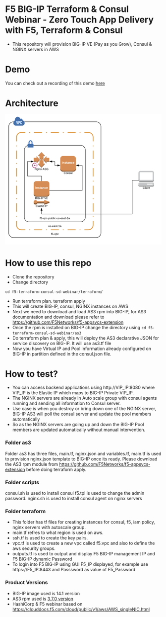 # F5 BIG-IP Terraform & Consul Webinar - Zero Touch App Delivery with F5, Terraform & Consul
- This repository will provision BIG-IP VE (Pay as you Grow), Consul & NGINX servers in AWS

# Demo
You can check out a recording of this demo [here](https://youtu.be/rVTgTXpiopc?t=1489)

# Architecture
![Demo Arch](assets/f5_arch.png)

# How to use this repo

- Clone the repository
- Change directory
```
cd f5-terraform-consul-sd-webinar/terraform/

```
- Run terraform plan. terraform apply
- This will create BIG-IP, consul, NGINX instances on AWS
- Next we need to download and load AS3 rpm into BIG-IP, for AS3 documentation and download please refer to https://github.com/F5Networks/f5-appsvcs-extension
- Once the rpm is installed on BIG-IP change the directory using ```cd f5-terraform-consul-sd-webinar/as3```
- Do terraform plan & apply, this will deploy the AS3 declarative JSON for service discovery on BIG-IP. It will use as3.tf file
- Now you have Virtual IP and Pool information already configured on BIG-IP in partition defined in the consul.json file.

# How to test?
- You can access backend applications using http://VIP_IP:8080 where VIP_IP is the Elastic IP which maps to BIG-IP Private VIP_IP.
- The NGINX servers are already in Auto scale group with consul agents running and sending all information to Consul server.
- Use case is when you destroy or bring down  one of the NGINX server, BIG-IP AS3 will poll the consul server and update the pool members automatically
- So as the NGINX servers are going up and down the BIG-IP Pool members are updated automatically without manual intervention.  

### Folder as3
Folder as3 has three files, main.tf, nginx.json and  variables.tf, main.tf is used to provision nginx.json template to BIG-IP once its ready.
Please download the AS3 rpm module from https://github.com/F5Networks/f5-appsvcs-extension before doing terraform apply.

### Folder scripts
consul.sh is used to install consul
f5.tpl is used to change the admin password.
nginx.sh is used to install consul agent on nginx servers

### Folder terraform
- This folder has tf files for creating instances for consul, f5, iam policy, nginx servers with autoscale group.
- main.tf refres to what region is used on aws.
- ssh.tf is used to create the key pairs.
- vpc.tf is used to create a new vpc called f5.vpc and also to define the aws security groups.
- outputs.tf is used to output and display  F5 BIG-IP management IP and F5 BIG-IP dynamic Password
- To login into F5 BIG-IP using GUI F5_IP displayed,  for example use https://F5_IP:8443 and Passsword as value of F5_Password

### Product Versions
- BIG-IP image used is 14.1 version
- AS3 rpm used is [3.7.0 version](https://github.com/F5Networks/f5-appsvcs-extension/raw/v3.7.0/dist/latest/f5-appsvcs-3.7.0-7.noarch.rpm)
- HashiCorp & F5 webinar based on https://clouddocs.f5.com/cloud/public/v1/aws/AWS_singleNIC.html
